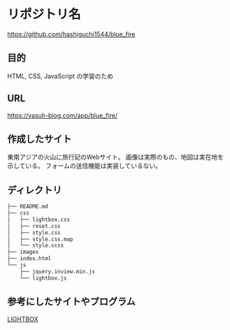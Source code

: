 # リポジトリ名
https://github.com/hashiguchi1544/blue_fire
## 目的
HTML, CSS, JavaScript の学習のため

## URL
https://yasuh-blog.com/app/blue_fire/

## 作成したサイト
東南アジアの火山に旅行記のWebサイト。
画像は実際のもの、地図は実在地を示している。
フォームの送信機能は実装しているない。

## ディレクトリ
```bash
├── README.md
├── css
│   ├── lightbox.css
│   ├── reset.css
│   ├── style.css
│   ├── style.css.map
│   └── style.scss
├── images
├── index.html
└── js
    ├── jquery.inview.min.js
    └── lightbox.js

```

## 参考にしたサイトやプログラム

[LIGHTBOX](https://lokeshdhakar.com/projects/lightbox2/)